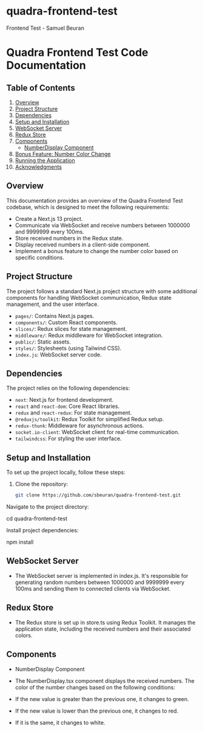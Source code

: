 # quadra-frontend-test
Frontend Test - Samuel Beuran

# Quadra Frontend Test Code Documentation

## Table of Contents

1. [Overview](#overview)
2. [Project Structure](#project-structure)
3. [Dependencies](#dependencies)
4. [Setup and Installation](#setup-and-installation)
5. [WebSocket Server](#websocket-server)
6. [Redux Store](#redux-store)
7. [Components](#components)
   - [NumberDisplay Component](#numberdisplay-component)
8. [Bonus Feature: Number Color Change](#bonus-feature-number-color-change)
9. [Running the Application](#running-the-application)
10. [Acknowledgments](#acknowledgments)

## Overview

This documentation provides an overview of the Quadra Frontend Test codebase, which is designed to meet the following requirements:

- Create a Next.js 13 project.
- Communicate via WebSocket and receive numbers between 1000000 and 9999999 every 100ms.
- Store received numbers in the Redux state.
- Display received numbers in a client-side component.
- Implement a bonus feature to change the number color based on specific conditions.

## Project Structure

The project follows a standard Next.js project structure with some additional components for handling WebSocket communication, Redux state management, and the user interface.

- `pages/`: Contains Next.js pages.
- `components/`: Custom React components.
- `slices/`: Redux slices for state management.
- `middleware/`: Redux middleware for WebSocket integration.
- `public/`: Static assets.
- `styles/`: Stylesheets (using Tailwind CSS).
- `index.js`: WebSocket server code.

## Dependencies

The project relies on the following dependencies:

- `next`: Next.js for frontend development.
- `react` and `react-dom`: Core React libraries.
- `redux` and `react-redux`: For state management.
- `@reduxjs/toolkit`: Redux Toolkit for simplified Redux setup.
- `redux-thunk`: Middleware for asynchronous actions.
- `socket.io-client`: WebSocket client for real-time communication.
- `tailwindcss`: For styling the user interface.

## Setup and Installation

To set up the project locally, follow these steps:

1. Clone the repository:

   ```bash
   git clone https://github.com/sbeuran/quadra-frontend-test.git

Navigate to the project directory:

cd quadra-frontend-test

Install project dependencies:

npm install


## WebSocket Server

- The WebSocket server is implemented in index.js. It's responsible for generating random numbers between 1000000 and 9999999 every 100ms and sending them to connected clients via WebSocket.

## Redux Store

- The Redux store is set up in store.ts using Redux Toolkit. It manages the application state, including the received numbers and their associated colors.

## Components

- NumberDisplay Component
- The NumberDisplay.tsx component displays the received numbers. The color of the number changes based on the following conditions:

- If the new value is greater than the previous one, it changes to green.
- If the new value is lower than the previous one, it changes to red.
- If it is the same, it changes to white.